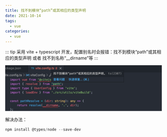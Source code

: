 ```yaml
---
title: 找不到模块“path”或其相应的类型声明
date: 2021-10-14
tags:
  - vue
categories:
  - vue
---
```


::: tip
采用 vite + typescript 开发，配置别名时会报错：找不到模块“path”或其相应的类型声明 或者 找不到名称“\_\_dirname”等
:::

![](https://raw.githubusercontent.com/hanghang0321/images/main/screenshot-20211014-154229.png)

解决办法：

```js
npm install @types/node --save-dev
```
